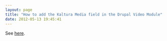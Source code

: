 ```yaml
---
layout: page
title: "How to add the Kaltura Media field in the Drupal Video Module"
date: 2012-05-13 19:45:41
---
```


See <a href="http://knowledge.kaltura.com/kaltura-media-fields-drupal-video-module#adding_KMF" target="_blank">here</a>.